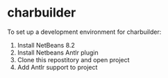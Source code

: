 # charbuilder

To set up a development environment for charbuilder:

1. Install NetBeans 8.2
2. Install Netbeans Antlr plugin
3. Clone this repostitory and open project
4. Add Antlr support to project
